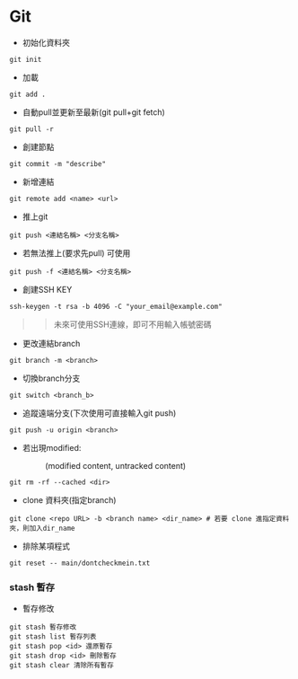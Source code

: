 # Git  
  
- 初始化資料夾  
```
git init
```
- 加載    
```
git add .   
```  
- 自動pull並更新至最新(git pull+git fetch)
```
git pull -r
```
- 創建節點    
```
git commit -m "describe"   
```
- 新增連結  
```
git remote add <name> <url>
```
- 推上git   
``` 
git push <連結名稱> <分支名稱>
``` 
- 若無法推上(要求先pull)  可使用   
```
git push -f <連結名稱> <分支名稱>  
```
- 創建SSH KEY  
```
ssh-keygen -t rsa -b 4096 -C "your_email@example.com"
```
>> 未來可使用SSH連線，即可不用輸入帳號密碼

- 更改連結branch
```
git branch -m <branch>
```
- 切換branch分支
```
git switch <branch_b>
```
- 追蹤遠端分支(下次使用可直接輸入git push)
```
git push -u origin <branch>
```
- 若出現modified: <dir> (modified content, untracked content)  

```
git rm -rf --cached <dir>
```
- clone 資料夾(指定branch)
```
git clone <repo URL> -b <branch name> <dir_name> # 若要 clone 進指定資料夾，則加入dir_name
```
- 排除某項程式
```
git reset -- main/dontcheckmein.txt
```
  
### stash 暫存
- 暫存修改
```
git stash 暫存修改
git stash list 暫存列表
git stash pop <id> 還原暫存
git stash drop <id> 刪除暫存
git stash clear 清除所有暫存
```
